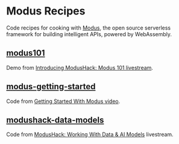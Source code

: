 # Modus Recipes

Code recipes for cooking with [Modus](https://docs.hypermode.com/modus/overview), the open source serverless framework for building intelligent APIs, powered by WebAssembly.

## [modus101](modus101/)

Demo from [Introducing ModusHack: Modus 101 livestream](https://www.youtube.com/watch?v=8vgXmZPKjbo).

## [modus-getting-started](modus-getting-started/)

Code from [Getting Started With Modus video](https://www.youtube.com/watch?v=3CcJTXTmz88).

## [modushack-data-models](modushack-data-models/)

Code from [ModusHack: Working With Data & AI Models](https://www.youtube.com/watch?v=gB-v7YWwkCw&list=PLzOEKEHv-5e3zgRGzDysyUm8KQklHQQgi&index=3) livestream.

